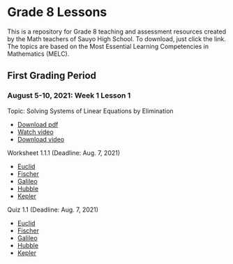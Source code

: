 # Grade 8 Lessons
This is a repository for Grade 8 teaching and assessment resources created by the Math teachers of Sauyo High School. To download, just click the link. The topics are based on the Most Essential Learning Competencies in Mathematics (MELC).

## First Grading Period

### August 5-10, 2021: Week 1 Lesson 1
Topic: Solving Systems of Linear Equations by Elimination
- [Download pdf](https://github.com/cityofsmiles/Grade8Lessons/raw/assets/1st-grading/resources/solving-systems-of-linear-equations-by-elimination.pdf)
- [Watch video](https://github.com/cityofsmiles/Grade8Lessons/raw/assets/1st-grading/resources/solving-systems-of-linear-equations-by-elimination.pdf)
- [Download video](https://github.com/cityofsmiles/Grade8Lessons/raw/assets/1st-grading/resources/solving-systems-of-linear-equations-by-elimination.pdf)

Worksheet 1.1.1 (Deadline: Aug. 7, 2021)
- [Euclid](https://github.com/cityofsmiles/Grade8Lessons/raw/assets/1st-grading/resources/solving-systems-of-linear-equations-by-elimination.pdf)
- [Fischer](https://github.com/cityofsmiles/Grade8Lessons/raw/assets/1st-grading/resources/solving-systems-of-linear-equations-by-elimination.pdf)
- [Galileo](https://github.com/cityofsmiles/Grade8Lessons/raw/assets/1st-grading/resources/solving-systems-of-linear-equations-by-elimination.pdf)
- [Hubble](https://github.com/cityofsmiles/Grade8Lessons/raw/assets/1st-grading/resources/solving-systems-of-linear-equations-by-elimination.pdf)
- [Kepler](https://github.com/cityofsmiles/Grade8Lessons/raw/assets/1st-grading/resources/solving-systems-of-linear-equations-by-elimination.pdf)

Quiz 1.1 (Deadline: Aug. 7, 2021)
- [Euclid](https://github.com/cityofsmiles/Grade8Lessons/raw/assets/1st-grading/resources/solving-systems-of-linear-equations-by-elimination.pdf)
- [Fischer](https://github.com/cityofsmiles/Grade8Lessons/raw/assets/1st-grading/resources/solving-systems-of-linear-equations-by-elimination.pdf)
- [Galileo](https://github.com/cityofsmiles/Grade8Lessons/raw/assets/1st-grading/resources/solving-systems-of-linear-equations-by-elimination.pdf)
- [Hubble](https://github.com/cityofsmiles/Grade8Lessons/raw/assets/1st-grading/resources/solving-systems-of-linear-equations-by-elimination.pdf)
- [Kepler](https://github.com/cityofsmiles/Grade8Lessons/raw/assets/1st-grading/resources/solving-systems-of-linear-equations-by-elimination.pdf)
